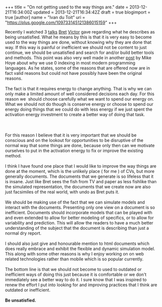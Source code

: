+++
title = "On not getting used to the way things are."
date = 2013-12-21T16:34:00Z
updated = 2013-12-21T16:34:42Z
draft = true
blogimport = true 
[author]
	name = "Ivan du Toit"
	uri = "https://plus.google.com/109733145121386015159"
+++

Recently I watched 3 <a href="http://www.youtube.com/watch?v=8pTEmbeENF4">talks</a>&nbsp;<a href="http://www.youtube.com/watch?v=ZfytHvgHybA">Bret</a> <a href="http://www.youtube.com/watch?v=PUv66718DII">Victor</a> gave regarding what he describes as being unsatisfied. What he means by this is that it is very easy to become used to the way things are done, without knowing why they are done that way. If this way is painful or inefficient we should not be content to just continue, we should be unsatisfied and search for and/or build better tools and methods. This point was also very well made in another <a href="http://exple.tive.org/blarg/2013/10/22/citation-needed/">post</a>&nbsp;by Mike Hoye about why we use 0 indexing in most modern programming languages. As he states, some of the reasons that are offered now are in fact valid reasons but could not have possibly have been the original reasons.<br /><br />The fact is that it requires energy to change anything. That is why we can only make a limited amount of well considered decisions each day. For this reason we &nbsp;should choose carefully what we want to spend our energy on. What we should not do though is conserve energy or choose to spend our energy doing things that we could do with less energy if we just spent the activation energy investment to create a better way of doing that task.<br /><br /><a name='more'></a><br /><br />For this reason I believe that it is very important that we should be conscious and on the lookout for opportunities to be disruptive of the normal way that some things are done, because only then can we motivate ourselves to put in the activation energy to fix or improve the existing method.<br /><br />I think I have found one place that I would like to improve the way things are done at the moment, which is the unlikely place ( for me ) of CVs, but more generally documents. The documents that we generate is so lifeless that it is insane. Just like Bret sees the fish from TV and paper as less fishlike than the simulated representation, the documents that we create now are also just facsimiles of the real world, with undo as Bret puts it.<br /><br />We should be making use of the fact that we can simulate models and interact with the documents. Presenting only one view on a document is so inefficient. Documents should incorporate models that can be played with and even extended to allow for better modeling of specifics, or to allow for variability and prediction. This will allow the readers to have a much better understanding of the subject that the document is describing than just a normal dry report.<br /><br />I should also just give and honourable mention to html documents which does really embrace and exhibit the flexible and dynamic simulation model. This along with some other reasons is why I enjoy working on on web related technologies rather than mobile which is so popular currently.<br /><br />The bottom line is that we should not become to used to outdated or inefficient ways of doing this just because it is comfortable or we don't immediately see a better way to do it. I sure know that I was inspired to renew the effort I put into looking for and improving practices that I think are outdated or inefficient.<br /><br /><b>Be&nbsp;unsatisfied.</b>
